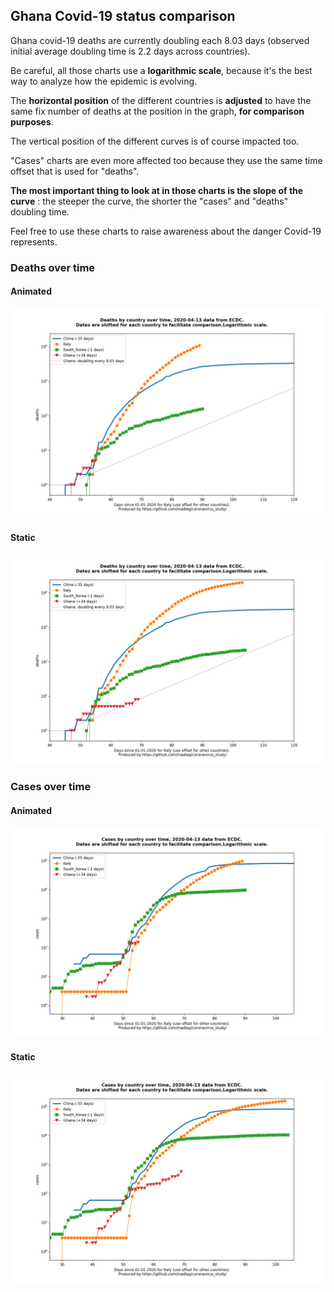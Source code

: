 ## Ghana Covid-19 status comparison 

Ghana covid-19 deaths are currently doubling each 8.03 days (observed initial average doubling time is 2.2 days across countries).



Be careful, all those charts use a **logarithmic scale**, because it's the best way to analyze how the epidemic is evolving.
 
The **horizontal position** of the different countries is **adjusted** to have the same fix number of deaths at the position in the graph, **for comparison purposes**.

The vertical position of the different curves is of course impacted too.

"Cases" charts are even more affected too because they use the same time offset that is used for "deaths".

**The most important thing to look at in those charts is the slope of the curve** : the steeper the curve, the shorter the "cases" and "deaths" doubling time.

Feel free to use these charts to raise awareness about the danger Covid-19 represents. 


 
### Deaths over time
 
#### Animated
![Ghana covid-19 deaths animated chart](https://raw.githubusercontent.com/madlag/coronavirus_study/master/notebooks/graphs/2020-04-13/countries/Ghana/2020-04-13_Ghana_deaths.gif "Ghana covid-19 deaths animated chart")   
 
#### Static
![Ghana covid-19 deaths static chart](https://raw.githubusercontent.com/madlag/coronavirus_study/master/notebooks/graphs/2020-04-13/countries/Ghana/2020-04-13_Ghana_deaths.png "Ghana covid-19 deaths static chart")   

 
### Cases over time
 
#### Animated
![Ghana covid-19 cases animated chart](https://raw.githubusercontent.com/madlag/coronavirus_study/master/notebooks/graphs/2020-04-13/countries/Ghana/2020-04-13_Ghana_cases.gif "Ghana covid-19 cases animated chart")   
 
#### Static
![Ghana covid-19 cases static chart](https://raw.githubusercontent.com/madlag/coronavirus_study/master/notebooks/graphs/2020-04-13/countries/Ghana/2020-04-13_Ghana_cases.png "Ghana covid-19 cases static chart")   

